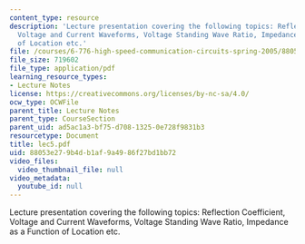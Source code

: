 ```yaml
---
content_type: resource
description: 'Lecture presentation covering the following topics: Reflection Coefficient,
  Voltage and Current Waveforms, Voltage Standing Wave Ratio, Impedance as a Function
  of Location etc.'
file: /courses/6-776-high-speed-communication-circuits-spring-2005/88053e279b4db1af9a4986f27bd1bb72_lec5.pdf
file_size: 719602
file_type: application/pdf
learning_resource_types:
- Lecture Notes
license: https://creativecommons.org/licenses/by-nc-sa/4.0/
ocw_type: OCWFile
parent_title: Lecture Notes
parent_type: CourseSection
parent_uid: ad5ac1a3-bf75-d708-1325-0e728f9831b3
resourcetype: Document
title: lec5.pdf
uid: 88053e27-9b4d-b1af-9a49-86f27bd1bb72
video_files:
  video_thumbnail_file: null
video_metadata:
  youtube_id: null
---
```

Lecture presentation covering the following topics: Reflection Coefficient, Voltage and Current Waveforms, Voltage Standing Wave Ratio, Impedance as a Function of Location etc.